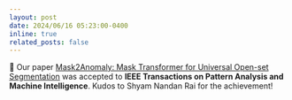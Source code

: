 ```yaml
---
layout: post
date: 2024/06/16 05:23:00-0400
inline: true
related_posts: false
---
```


:scroll: Our paper [Mask2Anomaly: Mask Transformer for Universal Open-set Segmentation](https://ieeexplore.ieee.org/abstract/document/10574844) was accepted to **IEEE Transactions on Pattern Analysis and Machine Intelligence**. Kudos to Shyam Nandan Rai for the achievement!
